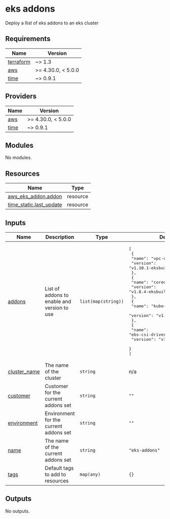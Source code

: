 # eks addons

Deploy a llist of eks addons to an eks cluster
<!-- BEGINNING OF PRE-COMMIT-TERRAFORM DOCS HOOK -->
## Requirements

| Name | Version |
|------|---------|
| <a name="requirement_terraform"></a> [terraform](#requirement\_terraform) | ~> 1.3 |
| <a name="requirement_aws"></a> [aws](#requirement\_aws) | >= 4.30.0, < 5.0.0 |
| <a name="requirement_time"></a> [time](#requirement\_time) | ~> 0.9.1 |

## Providers

| Name | Version |
|------|---------|
| <a name="provider_aws"></a> [aws](#provider\_aws) | >= 4.30.0, < 5.0.0 |
| <a name="provider_time"></a> [time](#provider\_time) | ~> 0.9.1 |

## Modules

No modules.

## Resources

| Name | Type |
|------|------|
| [aws_eks_addon.addon](https://registry.terraform.io/providers/hashicorp/aws/latest/docs/resources/eks_addon) | resource |
| [time_static.last_update](https://registry.terraform.io/providers/hashicorp/time/latest/docs/resources/static) | resource |

## Inputs

| Name | Description | Type | Default | Required |
|------|-------------|------|---------|:--------:|
| <a name="input_addons"></a> [addons](#input\_addons) | List of addons to enable and version to use | `list(map(string))` | <pre>[<br>  {<br>    "name": "vpc-cni",<br>    "version": "v1.10.1-eksbuild.1"<br>  },<br>  {<br>    "name": "coredns",<br>    "version": "v1.8.4-eksbuild.1"<br>  },<br>  {<br>    "name": "kube-proxy",<br>    "version": "v1.21.2-eksbuild.2"<br>  },<br>  {<br>    "name": "ebs-csi-driver",<br>    "version": "v1.11.2-eksbuild.1"<br>  }<br>]</pre> | no |
| <a name="input_cluster_name"></a> [cluster\_name](#input\_cluster\_name) | The name of the cluster | `string` | n/a | yes |
| <a name="input_customer"></a> [customer](#input\_customer) | Customer for the current addons set | `string` | `""` | no |
| <a name="input_environment"></a> [environment](#input\_environment) | Environment for the current addons set | `string` | `""` | no |
| <a name="input_name"></a> [name](#input\_name) | The name of the current addons set | `string` | `"eks-addons"` | no |
| <a name="input_tags"></a> [tags](#input\_tags) | Default tags to add to resources | `map(any)` | `{}` | no |

## Outputs

No outputs.
<!-- END OF PRE-COMMIT-TERRAFORM DOCS HOOK -->
